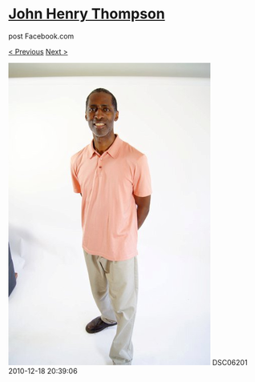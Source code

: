 # [John Henry Thompson](../README.md)
post Facebook.com

[< Previous](2010-12-18-12.md) [Next >](2010-12-18-14.md)

[![](../media/2010-12-18/Fam-2010-DSC06201.jpg)](../README.md)
DSC06201
2010-12-18 20:39:06